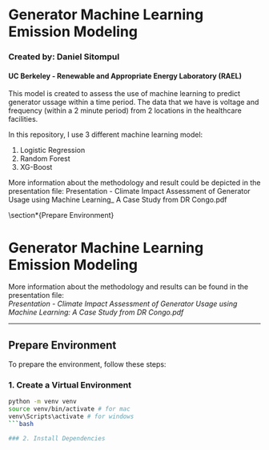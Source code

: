 # Generator Machine Learning Emission Modeling
### Created by: Daniel Sitompul 
#### UC Berkeley - Renewable and Appropriate Energy Laboratory (RAEL)

This model is created to assess the use of machine learning to predict generator ussage within a time period. The data that we have is voltage and frequency (within a 2 minute period) from 2 locations in the healthcare facilities.

In this repository, I use 3 different machine learning model:
1. Logistic Regression
2. Random Forest
3. XG-Boost

More information about the methodology and result could be depicted in the presentation file: Presentation - Climate Impact Assessment of Generator Usage using Machine Learning_ A Case Study from DR Congo.pdf

\section*{Prepare Environment}

# Generator Machine Learning Emission Modeling

More information about the methodology and results can be found in the presentation file:  
*Presentation - Climate Impact Assessment of Generator Usage using Machine Learning: A Case Study from DR Congo.pdf*

---

## Prepare Environment

To prepare the environment, follow these steps:

### 1. Create a Virtual Environment
```bash
python -m venv venv
source venv/bin/activate # for mac
venv\Scripts\activate # for windows
```bash

### 2. Install Dependencies




